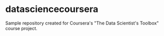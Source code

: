 # datasciencecoursera
Sample repository created for Coursera's "The Data Scientist's Toolbox" course project.
